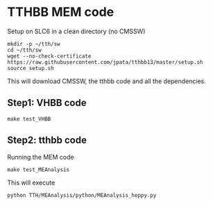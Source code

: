 TTHBB MEM code
==============

Setup on SLC6 in a clean directory (no CMSSW)
~~~
mkdir -p ~/tth/sw
cd ~/tth/sw
wget --no-check-certificate https://raw.githubusercontent.com/jpata/tthbb13/master/setup.sh
source setup.sh
~~~
This will download CMSSW, the tthbb code and all the dependencies.



Step1: VHBB code
----------------
~~~
make test_VHBB
~~~

Step2: tthbb code
--------------------
Running the MEM code

~~~
make test_MEAnalysis
~~~

This will execute
~~~
python TTH/MEAnalysis/python/MEAnalysis_heppy.py
~~~
